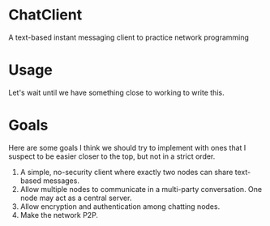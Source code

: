 # ChatClient
A text-based instant messaging client to practice network programming

# Usage
Let's wait until we have something close to working to write this.

# Goals

Here are some goals I think we should try to implement with ones that I suspect to
be easier closer to the top, but not in a strict order.
1. A simple, no-security client where exactly two nodes can share text-based messages.
2. Allow multiple nodes to communicate in a multi-party conversation. One node may act as a central server.
3. Allow encryption and authentication among chatting nodes.
4. Make the network P2P.

